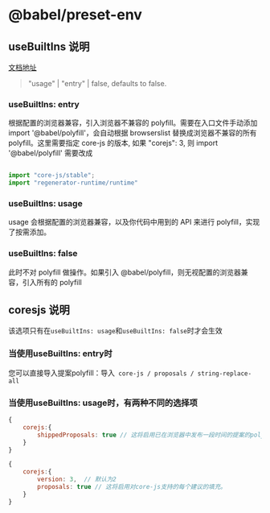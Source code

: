 # @babel/preset-env

## useBuiltIns 说明

[文档地址](https://babeljs.io/docs/en/babel-preset-env#usebuiltins)

> "usage" | "entry" | false, defaults to false.

### useBuiltIns: entry


根据配置的浏览器兼容，引入浏览器不兼容的 polyfill。需要在入口文件手动添加 import '@babel/polyfill'，会自动根据 browserslist 替换成浏览器不兼容的所有 polyfill。这里需要指定 core-js 的版本, 如果 "corejs": 3, 则 import '@babel/polyfill' 需要改成

```js

import "core-js/stable"; 
import "regenerator-runtime/runtime"

```

### useBuiltIns: usage

usage 会根据配置的浏览器兼容，以及你代码中用到的 API 来进行 polyfill，实现了按需添加。

### useBuiltIns: false

此时不对 polyfill 做操作。如果引入 @babel/polyfill，则无视配置的浏览器兼容，引入所有的 polyfill

## coresjs 说明

该选项只有在`useBuiltIns: usage`和`useBuiltIns: false`时才会生效

### 当使用useBuiltIns: entry时

您可以直接导入提案polyfill：导入` core-js / proposals / string-replace-all`

### 当使用useBuiltIns: usage时，有两种不同的选择项

```js
{
    corejs:{
        shippedProposals: true // 这将启用已在浏览器中发布一段时间的提案的polyfill和transforms
    }
}

```

```js
{
    corejs:{
        version: 3,  // 默认为2
        proposals: true // 这将启用对core-js支持的每个建议的填充。
    }
}
```
